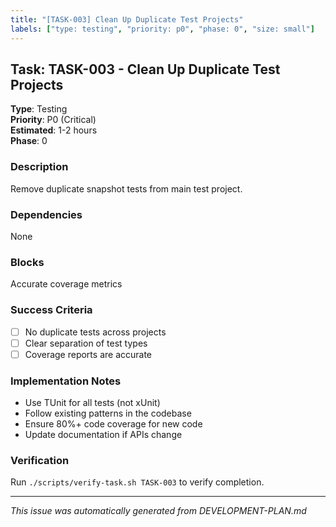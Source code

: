 ```yaml
---
title: "[TASK-003] Clean Up Duplicate Test Projects"
labels: ["type: testing", "priority: p0", "phase: 0", "size: small"]
---
```


## Task: TASK-003 - Clean Up Duplicate Test Projects

**Type**: Testing  
**Priority**: P0 (Critical)  
**Estimated**: 1-2 hours  
**Phase**: 0

### Description
Remove duplicate snapshot tests from main test project.

### Dependencies
None

### Blocks
Accurate coverage metrics

### Success Criteria
- [ ] No duplicate tests across projects
- [ ] Clear separation of test types
- [ ] Coverage reports are accurate

### Implementation Notes
- Use TUnit for all tests (not xUnit)
- Follow existing patterns in the codebase
- Ensure 80%+ code coverage for new code
- Update documentation if APIs change

### Verification
Run `./scripts/verify-task.sh TASK-003` to verify completion.

---
_This issue was automatically generated from DEVELOPMENT-PLAN.md_
